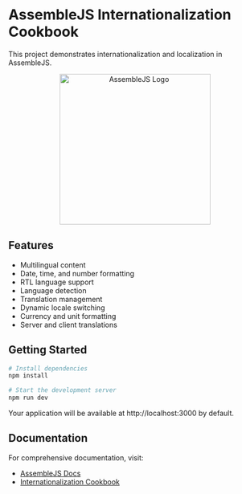 # AssembleJS Internationalization Cookbook

This project demonstrates internationalization and localization in AssembleJS.

<p align="center">
  <img
    src="https://assemblejs.com/logo.png"
    alt="AssembleJS Logo"
    width="300"
  />
</p>

## Features

- Multilingual content
- Date, time, and number formatting
- RTL language support
- Language detection
- Translation management
- Dynamic locale switching
- Currency and unit formatting
- Server and client translations

## Getting Started

```bash
# Install dependencies
npm install

# Start the development server
npm run dev
```

Your application will be available at http://localhost:3000 by default.

## Documentation

For comprehensive documentation, visit:
- [AssembleJS Docs](https://assemblejs.com/docs)
- [Internationalization Cookbook](https://assemblejs.com/docs/cookbook/i18n)